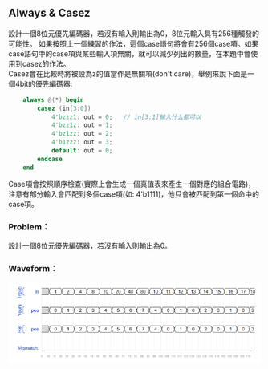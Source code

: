 ## Always & Casez

設計一個8位元優先編碼器，若沒有輸入則輸出為0，8位元輸入具有256種觸發的可能性。
如果按照上一個練習的作法，這個case語句將會有256個case項。如果case語句中的case項與某些輸入項無關，就可以減少列出的數量，在本題中會使用到casez的作法。<br>
Casez會在比較時將被設為z的值當作是無關項(don't care)，舉例來說下面是一個4bit的優先編碼器:
```verilog
    always @(*) begin
        casez (in[3:0])
            4'bzzz1: out = 0;   // in[3:1]输入什么都可以
            4'bzz1z: out = 1;
            4'bz1zz: out = 2;
            4'b1zzz: out = 3;
            default: out = 0;
        endcase
    end
```
Case項會按照順序檢查(實際上會生成一個真值表來產生一個對應的組合電路)，注意有部分輸入會匹配到多個case項(如: 4'b1111)，他只會被匹配到第一個命中的case項。

### Problem：
設計一個8位元優先編碼器，若沒有輸入則輸出為0。


### Waveform：

![waveform](https://github.com/freexd0m0329/HDLBits/blob/main/Ch2_VerilogLanguague/Ch2-4_Procedures/L07_PriorityEncoder_casez/waveform.PNG?raw=true)